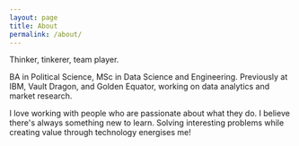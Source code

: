 ```yaml
---
layout: page
title: About
permalink: /about/
---
```


Thinker, tinkerer, team player. 

BA in Political Science, MSc in Data Science and Engineering. Previously at IBM, Vault Dragon, and Golden Equator, working on data analytics and market research. 

I love working with people who are passionate about what they do. I believe there's always something new to learn. Solving interesting problems while creating value through technology energises me!

